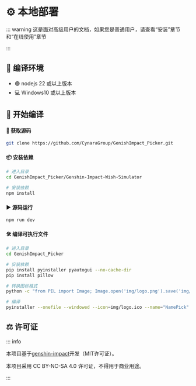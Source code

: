 # ⚙️ 本地部署

::: warning
这是面对高级用户的文档，如果您是普通用户，请查看“安装”章节和“在线使用”章节

:::

## 🔧 编译环境

- 🟢 nodejs 22 或以上版本
- 💻 Windows10 或以上版本

## 🚀 开始编译

#### 🔄 获取源码

```bash
git clone https://github.com/CynaraGroup/GenishImpact_Picker.git
```

#### 📦 安装依赖

```bash
# 进入目录
cd GenishImpact_Picker/Genshin-Impact-Wish-Simulator

# 安装依赖
npm install
```

#### ▶️ 源码运行

```bash
npm run dev
```

#### 🛠️ 编译可执行文件

```bash
# 进入目录
cd GenishImpact_Picker

# 安装依赖
pip install pyinstaller pyautogui --no-cache-dir
pip install pillow

# 转换图标格式
python -c "from PIL import Image; Image.open('img/logo.png').save('img/logo.ico', format='ICO', sizes=[(256, 256), (128, 128), (64, 64), (48, 48), (32, 32), (16, 16)])"

# 编译
pyinstaller --onefile --windowed --icon=img/logo.ico --name="NamePick" main.py
```

## ⚖️ 许可证

::: info 

本项目基于[genshin-impact](https://github.com/animation-picker/genshin-impact)开发（MIT许可证）。

本项目采用 CC BY-NC-SA 4.0 许可证，不得用于商业用途。

:::